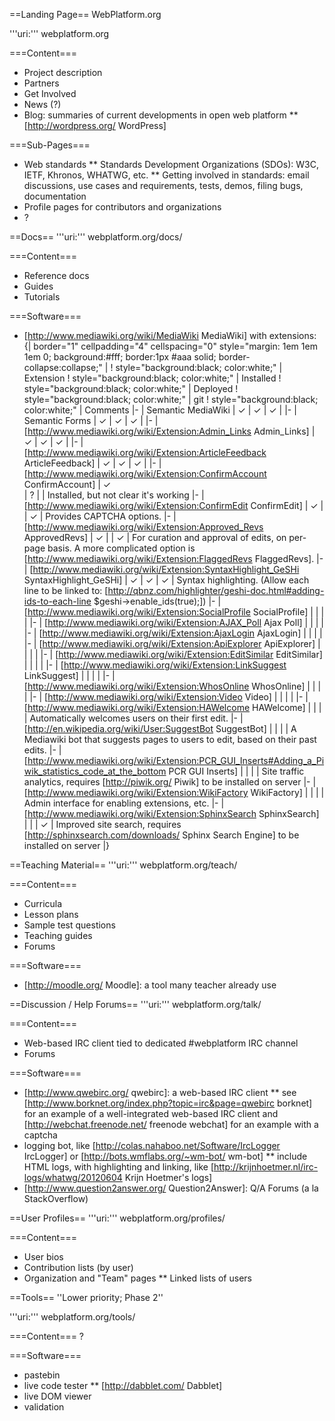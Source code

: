 ==Landing Page==
WebPlatform.org

'''uri:''' webplatform.org

===Content===
* Project description
* Partners
* Get Involved
* News (?)
* Blog: summaries of current developments in open web platform
** [http://wordpress.org/ WordPress]

===Sub-Pages===
* Web standards
** Standards Development Organizations (SDOs): W3C, IETF, Khronos, WHATWG, etc.
** Getting involved in standards: email discussions, use cases and requirements, tests, demos, filing bugs, documentation
* Profile pages for contributors and organizations
* ?

==Docs==
'''uri:''' webplatform.org/docs/

===Content===
* Reference docs 
* Guides
* Tutorials

===Software===
* [http://www.mediawiki.org/wiki/MediaWiki MediaWiki] with extensions:
{| border="1" cellpadding="4" cellspacing="0" style="margin: 1em 1em 1em 0; background:#fff; border:1px #aaa solid; border-collapse:collapse;" |
! style="background:black; color:white;" | Extension
! style="background:black; color:white;" | Installed
! style="background:black; color:white;" | Deployed
! style="background:black; color:white;" | git
! style="background:black; color:white;" | Comments
|-
| Semantic MediaWiki
| ✓ 
| ✓ 
| ✓ 
|
|-
| Semantic Forms 
| ✓ 
| ✓ 
| ✓ 
|
|- 
| [http://www.mediawiki.org/wiki/Extension:Admin_Links Admin_Links]
| ✓ 
| ✓ 
| ✓ 
| 
|- 
| [http://www.mediawiki.org/wiki/Extension:ArticleFeedback ArticleFeedback]
| ✓ 
| ✓ 
| ✓ 
|
|- 
| [http://www.mediawiki.org/wiki/Extension:ConfirmAccount ConfirmAccount]
| ✓  
| ?
| 
| Installed, but not clear it's working
|- 
| [http://www.mediawiki.org/wiki/Extension:ConfirmEdit ConfirmEdit]
| ✓ 
| 
| ✓ 
| Provides CAPTCHA options.
|- 
| [http://www.mediawiki.org/wiki/Extension:Approved_Revs ApprovedRevs] 
| ✓ 
| 
| ✓ 
| For curation and approval of edits, on per-page basis. A more complicated option is [http://www.mediawiki.org/wiki/Extension:FlaggedRevs FlaggedRevs].
|- 
| [http://www.mediawiki.org/wiki/Extension:SyntaxHighlight_GeSHi SyntaxHighlight_GeSHi]
| ✓ 
| ✓ 
| ✓
| Syntax highlighting. (Allow each line to be linked to: [http://qbnz.com/highlighter/geshi-doc.html#adding-ids-to-each-line $geshi->enable_ids(true);])
|- 
| [http://www.mediawiki.org/wiki/Extension:SocialProfile SocialProfile]
| 
| 
| 
|
|- 
| [http://www.mediawiki.org/wiki/Extension:AJAX_Poll Ajax Poll]
| 
| 
| 
| 
|- 
| [http://www.mediawiki.org/wiki/Extension:AjaxLogin AjaxLogin]
| 
| 
| 
| 
|- 
| [http://www.mediawiki.org/wiki/Extension:ApiExplorer ApiExplorer]
| 
| 
| 
| 
|- 
| [http://www.mediawiki.org/wiki/Extension:EditSimilar EditSimilar]
| 
| 
| 
| 
|- 
| [http://www.mediawiki.org/wiki/Extension:LinkSuggest LinkSuggest]
| 
| 
| 
| 
|- 
| [http://www.mediawiki.org/wiki/Extension:WhosOnline WhosOnline]
| 
| 
| 
| 
|- 
| [http://www.mediawiki.org/wiki/Extension:Video Video]
| 
| 
| 
| 
|- 
| [http://www.mediawiki.org/wiki/Extension:HAWelcome HAWelcome]
| 
| 
| 
| Automatically welcomes users on their first edit.
|- 
| [http://en.wikipedia.org/wiki/User:SuggestBot SuggestBot]
| 
| 
| 
| A Mediawiki bot that suggests pages to users to edit, based on their past edits.
|- 
| [http://www.mediawiki.org/wiki/Extension:PCR_GUI_Inserts#Adding_a_Piwik_statistics_code_at_the_bottom PCR GUI Inserts]
| 
| 
| 
| Site traffic analytics, requires [http://piwik.org/ Piwik] to be installed on server
|- 
| [http://www.mediawiki.org/wiki/Extension:WikiFactory WikiFactory]
| 
| 
| 
| Admin interface for enabling extensions, etc.
|- 
| [http://www.mediawiki.org/wiki/Extension:SphinxSearch SphinxSearch]
| 
| 
| ✓ 
| Improved site search, requires [http://sphinxsearch.com/downloads/ Sphinx Search Engine] to be installed on server
|}

==Teaching Material==
'''uri:''' webplatform.org/teach/

===Content===
* Curricula
* Lesson plans
* Sample test questions
* Teaching guides
* Forums

===Software===
* [http://moodle.org/ Moodle]: a tool many teacher already use

==Discussion / Help Forums==
'''uri:''' webplatform.org/talk/

===Content===
* Web-based IRC client tied to dedicated #webplatform IRC channel
* Forums

===Software===
* [http://www.qwebirc.org/ qwebirc]: a web-based IRC client
** see [http://www.borknet.org/index.php?topic=irc&page=qwebirc borknet] for an example of a well-integrated web-based IRC client and [http://webchat.freenode.net/ freenode webchat] for an example with a captcha
* logging bot, like [http://colas.nahaboo.net/Software/IrcLogger IrcLogger] or [http://bots.wmflabs.org/~wm-bot/ wm-bot]
** include HTML logs, with highlighting and linking, like [http://krijnhoetmer.nl/irc-logs/whatwg/20120604 Krijn Hoetmer's logs]
* [http://www.question2answer.org/ Question2Answer]: Q/A Forums (a la StackOverflow)

==User Profiles==
'''uri:''' webplatform.org/profiles/

===Content===
* User bios
* Contribution lists (by user)
* Organization and "Team" pages
** Linked lists of users

==Tools==
''Lower priority; Phase 2''

'''uri:''' webplatform.org/tools/

===Content===
?

===Software===
* pastebin
* live code tester 
** [http://dabblet.com/ Dabblet]
* live DOM viewer
* validation